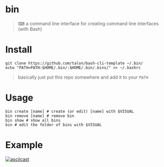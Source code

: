 # bin
> ⌨ a command line interface for creating command line interfaces (with Bash)

# Install

```
git clone https://github.com/talon/bash-cli-template ~/.bin/
echo "PATH=PATH:$HOME/.bin/:$HOME/.bin/.bins/" >> ~/.bashrc
```
> basically just put this repo somewhere and add it to your `PATH`

# Usage

```
bin create [name] # create (or edit) [name] with $VISUAL
bin remove [name] # remove bin
bin show # show all bins
bin # edit the folder of bins with $VISUAL
```

# Example

[![asciicast](https://asciinema.org/a/269730.svg)](https://asciinema.org/a/269730)
